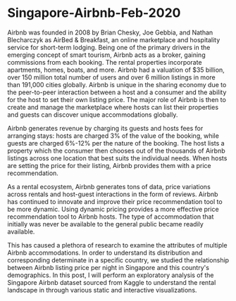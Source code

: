 # Singapore-Airbnb-Feb-2020

Airbnb was founded in 2008 by Brian Chesky, Joe Gebbia, and Nathan Blecharczyk as AirBed & Breakfast, an online marketplace and hospitality service for short-term lodging. Being one of the primary drivers in the emerging concept of smart tourism, Airbnb acts as a broker, gaining commissions from each booking. The rental properties incorporate apartments, homes, boats, and more. Airbnb had a valuation of $35 billion, over 150 million total number of users and over 6 million listings in more than 191,000 cities globally. Airbnb is unique in the sharing economy due to the peer-to-peer interaction between a host and a consumer and the ability for the host to set their own listing price. The major role of Airbnb is then to create and manage the marketplace where hosts can list their properties and guests can discover unique accommodations globally.


Airbnb generates revenue by charging its guests and hosts fees for arranging stays: hosts are charged 3% of the value of the booking, while guests are charged 6%-12% per the nature of the booking. The host lists a property which the consumer then chooses out of the thousands of Airbnb listings across one location that best suits the individual needs. When hosts are setting the price for their listing, Airbnb provides them with a price recommendation. 


As a rental ecosystem, Airbnb generates tons of data, price variations across rentals and host-guest interactions in the form of reviews. Airbnb has continued to innovate and improve their price recommendation tool to be more dynamic. Using dynamic pricing provides a more effective price recommendation tool to Airbnb hosts. The type of accommodation that initially was never be available to the general public became readily available. 


This has caused a plethora of research to examine the attributes of multiple Airbnb accommodations. In order to understand its distribution and corresponding determinate in a specific country, we studied the relationship between Airbnb listing price per night in Singapore and this country's demographics. In this post, I will perform an exploratory analysis of the Singapore Airbnb dataset sourced from Kaggle to understand the rental landscape in through various static and interactive visualizations.
